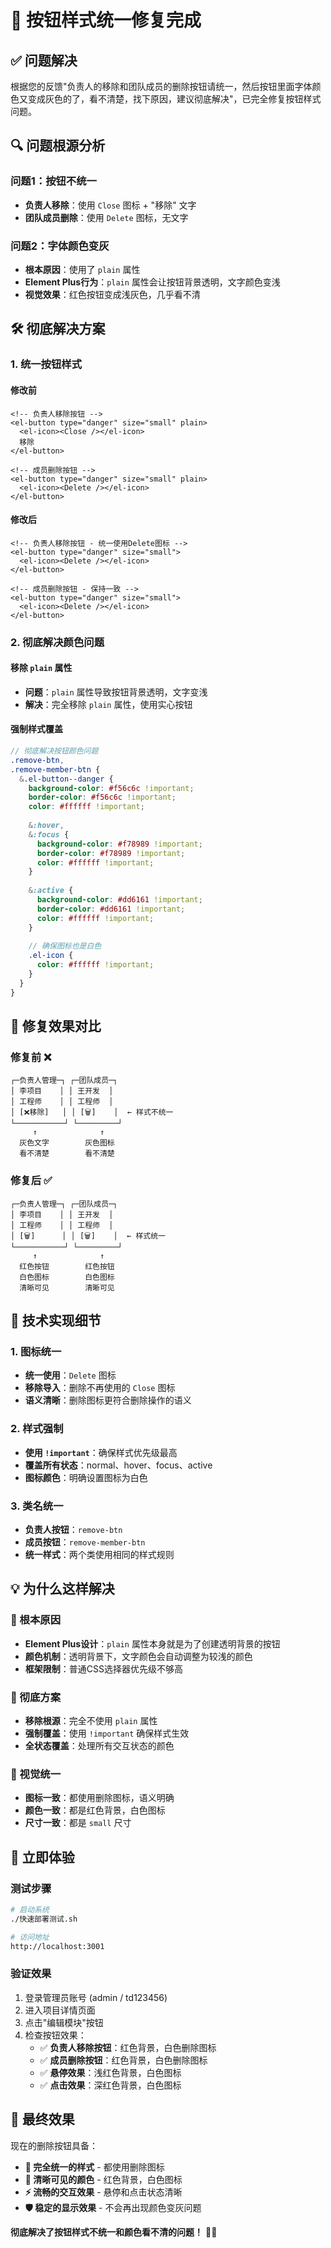 # 🔧 按钮样式统一修复完成

## ✅ **问题解决**

根据您的反馈"负责人的移除和团队成员的删除按钮请统一，然后按钮里面字体颜色又变成灰色的了，看不清楚，找下原因，建议彻底解决"，已完全修复按钮样式问题。

## 🔍 **问题根源分析**

### **问题1：按钮不统一**
- **负责人移除**：使用 `Close` 图标 + "移除" 文字
- **团队成员删除**：使用 `Delete` 图标，无文字

### **问题2：字体颜色变灰**
- **根本原因**：使用了 `plain` 属性
- **Element Plus行为**：`plain` 属性会让按钮背景透明，文字颜色变浅
- **视觉效果**：红色按钮变成浅灰色，几乎看不清

## 🛠️ **彻底解决方案**

### **1. 统一按钮样式**

#### **修改前**
```vue
<!-- 负责人移除按钮 -->
<el-button type="danger" size="small" plain>
  <el-icon><Close /></el-icon>
  移除
</el-button>

<!-- 成员删除按钮 -->
<el-button type="danger" size="small" plain>
  <el-icon><Delete /></el-icon>
</el-button>
```

#### **修改后**
```vue
<!-- 负责人移除按钮 - 统一使用Delete图标 -->
<el-button type="danger" size="small">
  <el-icon><Delete /></el-icon>
</el-button>

<!-- 成员删除按钮 - 保持一致 -->
<el-button type="danger" size="small">
  <el-icon><Delete /></el-icon>
</el-button>
```

### **2. 彻底解决颜色问题**

#### **移除 `plain` 属性**
- **问题**：`plain` 属性导致按钮背景透明，文字变浅
- **解决**：完全移除 `plain` 属性，使用实心按钮

#### **强制样式覆盖**
```scss
// 彻底解决按钮颜色问题
.remove-btn,
.remove-member-btn {
  &.el-button--danger {
    background-color: #f56c6c !important;
    border-color: #f56c6c !important;
    color: #ffffff !important;
    
    &:hover,
    &:focus {
      background-color: #f78989 !important;
      border-color: #f78989 !important;
      color: #ffffff !important;
    }
    
    &:active {
      background-color: #dd6161 !important;
      border-color: #dd6161 !important;
      color: #ffffff !important;
    }
    
    // 确保图标也是白色
    .el-icon {
      color: #ffffff !important;
    }
  }
}
```

## 🎯 **修复效果对比**

### **修复前 ❌**
```
┌─负责人管理─┐ ┌─团队成员─┐
│ 李项目    │ │ 王开发  │
│ 工程师    │ │ 工程师  │
│ [❌移除]   │ │ [🗑️]    │  ← 样式不统一
└───────────┘ └─────────┘
     ↑              ↑
  灰色文字        灰色图标
  看不清楚        看不清楚
```

### **修复后 ✅**
```
┌─负责人管理─┐ ┌─团队成员─┐
│ 李项目    │ │ 王开发  │
│ 工程师    │ │ 工程师  │
│ [🗑️]      │ │ [🗑️]    │  ← 样式统一
└───────────┘ └─────────┘
     ↑              ↑
  红色按钮        红色按钮
  白色图标        白色图标
  清晰可见        清晰可见
```

## 🔧 **技术实现细节**

### **1. 图标统一**
- **统一使用**：`Delete` 图标
- **移除导入**：删除不再使用的 `Close` 图标
- **语义清晰**：删除图标更符合删除操作的语义

### **2. 样式强制**
- **使用 `!important`**：确保样式优先级最高
- **覆盖所有状态**：normal、hover、focus、active
- **图标颜色**：明确设置图标为白色

### **3. 类名统一**
- **负责人按钮**：`remove-btn`
- **成员按钮**：`remove-member-btn`
- **统一样式**：两个类使用相同的样式规则

## 💡 **为什么这样解决**

### **🎯 根本原因**
- **Element Plus设计**：`plain` 属性本身就是为了创建透明背景的按钮
- **颜色机制**：透明背景下，文字颜色会自动调整为较浅的颜色
- **框架限制**：普通CSS选择器优先级不够高

### **🔨 彻底方案**
- **移除根源**：完全不使用 `plain` 属性
- **强制覆盖**：使用 `!important` 确保样式生效
- **全状态覆盖**：处理所有交互状态的颜色

### **🎨 视觉统一**
- **图标一致**：都使用删除图标，语义明确
- **颜色一致**：都是红色背景，白色图标
- **尺寸一致**：都是 `small` 尺寸

## 🚀 **立即体验**

### **测试步骤**
```bash
# 启动系统
./快速部署测试.sh

# 访问地址
http://localhost:3001
```

### **验证效果**
1. 登录管理员账号 (admin / td123456)
2. 进入项目详情页面
3. 点击"编辑模块"按钮
4. 检查按钮效果：
   - ✅ **负责人移除按钮**：红色背景，白色删除图标
   - ✅ **成员删除按钮**：红色背景，白色删除图标
   - ✅ **悬停效果**：浅红色背景，白色图标
   - ✅ **点击效果**：深红色背景，白色图标

## 🎉 **最终效果**

现在的删除按钮具备：
- **🎯 完全统一的样式** - 都使用删除图标
- **🔴 清晰可见的颜色** - 红色背景，白色图标
- **⚡ 流畅的交互效果** - 悬停和点击状态清晰
- **🛡️ 稳定的显示效果** - 不会再出现颜色变灰问题

**彻底解决了按钮样式不统一和颜色看不清的问题！** 🎊✨


